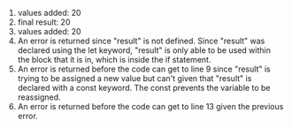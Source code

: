 1. values added: 20
2. final result: 20
3. values added: 20
4. An error is returned since "result" is not defined. Since "result" was declared using the let keyword, "result" is only able to be used within the block that it is in, which is inside the if statement.
5. An error is returned before the code can get to line 9 since "result" is trying to be assigned a new value but can't given that "result" is declared with a const keyword. The const prevents the variable to be reassigned.
6. An error is returned before the code can get to line 13 given the previous error.